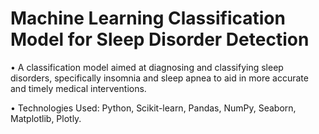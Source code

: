 # Machine Learning Classification Model for Sleep Disorder Detection

• A classification model aimed at diagnosing and classifying sleep disorders, specifically insomnia and
sleep apnea to aid in more accurate and timely medical interventions.

• Technologies Used: Python, Scikit-learn, Pandas, NumPy, Seaborn, Matplotlib, Plotly.
